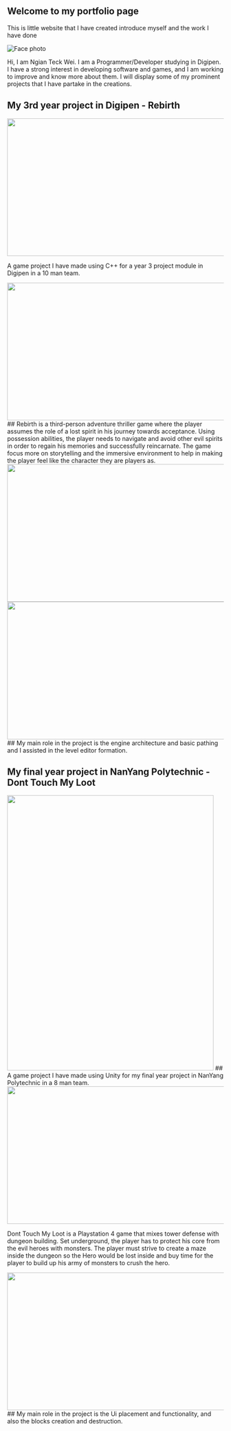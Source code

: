 ## Welcome to my portfolio page

This is little website that I have created introduce myself and the work I have done

![Face photo](/Image/Personal/FacePhoto.png)
  
Hi, I am Ngian Teck Wei. I am a Programmer/Developer studying in Digipen.
I have a strong interest in developing software and games, and I am working to improve and know more about them.
I will display some of my prominent projects that I have partake in the creations.

## My 3rd year project in Digipen - Rebirth
<img src="/../Image/CS300_Project/ProjectMainPage.png" width="640" height="320">

A game project I have made using C++ for a year 3 project module in Digipen in a 10 man team.

<img src="/Image/CS300_Project/gp_3.png" width="640" height="320">
## 
Rebirth is a third-person adventure thriller game where the player assumes the role of a lost spirit in his journey towards acceptance. 
Using possession abilities, the player needs to navigate and avoid other evil spirits in order to regain his memories and successfully reincarnate.
The game focus more on storytelling and the immersive environment to help in making the player feel like the character they are players as.

<img src="/Image/CS300_Project/EditorSS1.jpg" width="640" height="320">
<img src="/Image/CS300_Project/EditorSS4.jpg" width="640" height="320">
## 
My main role in the project is the engine architecture and basic pathing and I assisted in the level editor formation.

## My final year project in NanYang Polytechnic - Dont Touch My Loot
<img src="/Image/FYP/Poster.jpg" width="480" height="640">
## 
A game project I have made using Unity for my final year project in NanYang Polytechnic in a 8 man team.

<img src="/Image/FYP/BattleScene.png" width="640" height="320">

Dont Touch My Loot is a Playstation 4 game that mixes tower defense with dungeon building. 
Set underground, the player has to protect his core from the evil heroes with monsters. 
The player must strive to create a maze inside the dungeon so the Hero would be lost inside and buy time for the player to build up his army of monsters to crush the hero.

<img src="/Image/FYP/CreationScene.png" width="640" height="320">
## 
My main role in the project is the Ui placement and functionality, and also the blocks creation and destruction.
